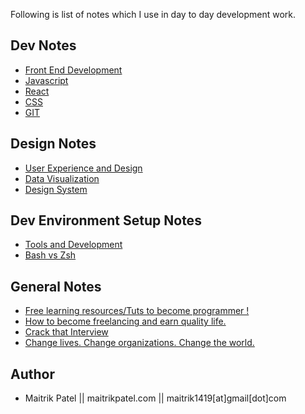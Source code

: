 Following is list of notes which I use in day to day development work.

## Dev Notes

- [Front End Development](Front_End_Development.md)
- [Javascript](JS.md)
- [React](React.md)
- [CSS](css.md)
- [GIT](Git.md)

## Design Notes

- [User Experience and Design](UX.md)
- [Data Visualization](dataviz.md)
- [Design System](Design_System.md)

## Dev Environment Setup Notes

- [Tools and Development](Tools.md)
- [Bash vs Zsh](Bash_Zsh.md)

## General Notes

- [Free learning resources/Tuts to become programmer !](Learning_Tuts.md)
- [How to become freelancing and earn quality life.](Freelancing.md)
- [Crack that Interview](Interview_Preparation.md)
- [Change lives. Change organizations. Change the world.](Startup_Help.md)

## Author

- Maitrik Patel || maitrikpatel.com || maitrik1419[at]gmail[dot]com


